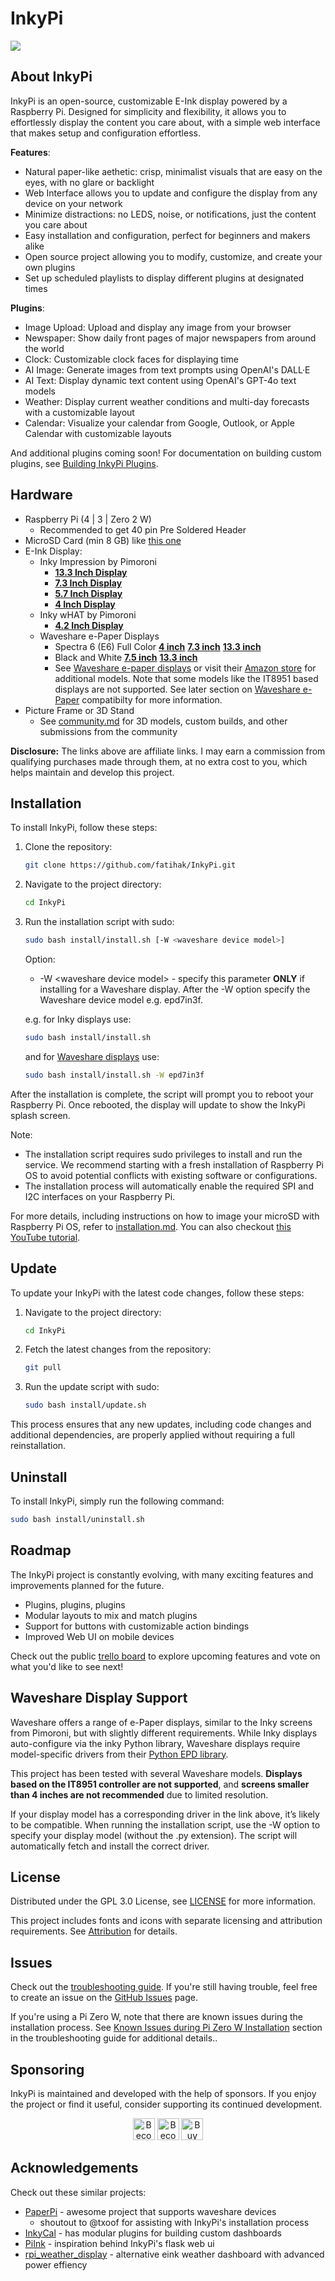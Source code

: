 # InkyPi 

<img src="./docs/images/inky_clock.jpg" />


## About InkyPi 
InkyPi is an open-source, customizable E-Ink display powered by a Raspberry Pi. Designed for simplicity and flexibility, it allows you to effortlessly display the content you care about, with a simple web interface that makes setup and configuration effortless.

**Features**:
- Natural paper-like aethetic: crisp, minimalist visuals that are easy on the eyes, with no glare or backlight
- Web Interface allows you to update and configure the display from any device on your network
- Minimize distractions: no LEDS, noise, or notifications, just the content you care about
- Easy installation and configuration, perfect for beginners and makers alike
- Open source project allowing you to modify, customize, and create your own plugins
- Set up scheduled playlists to display different plugins at designated times

**Plugins**:

- Image Upload: Upload and display any image from your browser
- Newspaper: Show daily front pages of major newspapers from around the world
- Clock: Customizable clock faces for displaying time
- AI Image: Generate images from text prompts using OpenAI's DALL·E 
- AI Text: Display dynamic text content using OpenAI's GPT-4o text models
- Weather: Display current weather conditions and multi-day forecasts with a customizable layout
- Calendar: Visualize your calendar from Google, Outlook, or Apple Calendar with customizable layouts

And additional plugins coming soon! For documentation on building custom plugins, see [Building InkyPi Plugins](./docs/building_plugins.md).

## Hardware 
- Raspberry Pi (4 | 3 | Zero 2 W)
    - Recommended to get 40 pin Pre Soldered Header
- MicroSD Card (min 8 GB) like [this one](https://amzn.to/3G3Tq9W)
- E-Ink Display:
    - Inky Impression by Pimoroni
        - **[13.3 Inch Display](https://collabs.shop/q2jmza)**
        - **[7.3 Inch Display](https://collabs.shop/q2jmza)**
        - **[5.7 Inch Display](https://collabs.shop/ns6m6m)**
        - **[4 Inch Display](https://collabs.shop/cpwtbh)**
    - Inky wHAT by Pimoroni
        - **[4.2 Inch Display](https://collabs.shop/jrzqmf)**
    - Waveshare e-Paper Displays
        - Spectra 6 (E6) Full Color **[4 inch](https://www.waveshare.com/4inch-e-paper-hat-plus-e.htm?&aff_id=111126)** **[7.3 inch](https://www.waveshare.com/7.3inch-e-paper-hat-e.htm?&aff_id=111126)** **[13.3 inch](https://www.waveshare.com/13.3inch-e-paper-hat-plus-e.htm?&aff_id=111126)**
        - Black and White **[7.5 inch](https://www.waveshare.com/7.5inch-e-paper-hat.htm?&aff_id=111126)** **[13.3 inch](https://www.waveshare.com/13.3inch-e-paper-hat-k.htm?&aff_id=111126)**
        - See [Waveshare e-paper displays](https://www.waveshare.com/product/raspberry-pi/displays/e-paper.htm?&aff_id=111126) or visit their [Amazon store](https://amzn.to/3HPRTEZ) for additional models. Note that some models like the IT8951 based displays are not supported. See later section on [Waveshare e-Paper](#waveshare-display-support) compatibilty for more information.
- Picture Frame or 3D Stand
    - See [community.md](./docs/community.md) for 3D models, custom builds, and other submissions from the community

**Disclosure:** The links above are affiliate links. I may earn a commission from qualifying purchases made through them, at no extra cost to you, which helps maintain and develop this project.

## Installation
To install InkyPi, follow these steps:

1. Clone the repository:
    ```bash
    git clone https://github.com/fatihak/InkyPi.git
    ```
2. Navigate to the project directory:
    ```bash
    cd InkyPi
    ```
3. Run the installation script with sudo:
    ```bash
    sudo bash install/install.sh [-W <waveshare device model>]
    ``` 
     Option: 
    
    * -W \<waveshare device model\> - specify this parameter **ONLY** if installing for a Waveshare display.  After the -W option specify the Waveshare device model e.g. epd7in3f.

    e.g. for Inky displays use:
    ```bash
    sudo bash install/install.sh
    ```

    and for [Waveshare displays](#waveshare-display-support) use:
    ```bash
    sudo bash install/install.sh -W epd7in3f
    ```


After the installation is complete, the script will prompt you to reboot your Raspberry Pi. Once rebooted, the display will update to show the InkyPi splash screen.

Note: 
- The installation script requires sudo privileges to install and run the service. We recommend starting with a fresh installation of Raspberry Pi OS to avoid potential conflicts with existing software or configurations.
- The installation process will automatically enable the required SPI and I2C interfaces on your Raspberry Pi.

For more details, including instructions on how to image your microSD with Raspberry Pi OS, refer to [installation.md](./docs/installation.md). You can also checkout [this YouTube tutorial](https://youtu.be/L5PvQj1vfC4).

## Update
To update your InkyPi with the latest code changes, follow these steps:
1. Navigate to the project directory:
    ```bash
    cd InkyPi
    ```
2. Fetch the latest changes from the repository:
    ```bash
    git pull
    ```
3. Run the update script with sudo:
    ```bash
    sudo bash install/update.sh
    ```
This process ensures that any new updates, including code changes and additional dependencies, are properly applied without requiring a full reinstallation.

## Uninstall
To install InkyPi, simply run the following command:

```bash
sudo bash install/uninstall.sh
```

## Roadmap
The InkyPi project is constantly evolving, with many exciting features and improvements planned for the future.

- Plugins, plugins, plugins
- Modular layouts to mix and match plugins
- Support for buttons with customizable action bindings
- Improved Web UI on mobile devices

Check out the public [trello board](https://trello.com/b/SWJYWqe4/inkypi) to explore upcoming features and vote on what you'd like to see next!

## Waveshare Display Support

Waveshare offers a range of e-Paper displays, similar to the Inky screens from Pimoroni, but with slightly different requirements. While Inky displays auto-configure via the inky Python library, Waveshare displays require model-specific drivers from their [Python EPD library](https://github.com/waveshareteam/e-Paper/tree/master/RaspberryPi_JetsonNano/python/lib/waveshare_epd).

This project has been tested with several Waveshare models. **Displays based on the IT8951 controller are not supported**, and **screens smaller than 4 inches are not recommended** due to limited resolution.

If your display model has a corresponding driver in the link above, it’s likely to be compatible. When running the installation script, use the -W option to specify your display model (without the .py extension). The script will automatically fetch and install the correct driver.

## License

Distributed under the GPL 3.0 License, see [LICENSE](./LICENSE) for more information.

This project includes fonts and icons with separate licensing and attribution requirements. See [Attribution](./docs/attribution.md) for details.

## Issues

Check out the [troubleshooting guide](./docs/troubleshooting.md). If you're still having trouble, feel free to create an issue on the [GitHub Issues](https://github.com/fatihak/InkyPi/issues) page.

If you're using a Pi Zero W, note that there are known issues during the installation process. See [Known Issues during Pi Zero W Installation](./docs/troubleshooting.md#known-issues-during-pi-zero-w-installation) section in the troubleshooting guide for additional details..

## Sponsoring

InkyPi is maintained and developed with the help of sponsors. If you enjoy the project or find it useful, consider supporting its continued development.

<p align="center">
<a href="https://github.com/sponsors/fatihak" target="_blank"><img src="https://user-images.githubusercontent.com/345274/133218454-014a4101-b36a-48c6-a1f6-342881974938.png" alt="Become a Patreon" height="35" width="auto"></a>
<a href="https://www.patreon.com/akzdev" target="_blank"><img src="https://c5.patreon.com/external/logo/become_a_patron_button.png" alt="Become a Patreon" height="35" width="auto"></a>
<a href="https://www.buymeacoffee.com/akzdev" target="_blank"><img src="https://cdn.buymeacoffee.com/buttons/default-orange.png" alt="Buy Me A Coffee" height="35" width="auto"></a>
</p>


## Acknowledgements

Check out these similar projects:

- [PaperPi](https://github.com/txoof/PaperPi) - awesome project that supports waveshare devices
    - shoutout to @txoof for assisting with InkyPi's installation process
- [InkyCal](https://github.com/aceinnolab/Inkycal) - has modular plugins for building custom dashboards
- [PiInk](https://github.com/tlstommy/PiInk) - inspiration behind InkyPi's flask web ui
- [rpi_weather_display](https://github.com/sjnims/rpi_weather_display) - alternative eink weather dashboard with advanced power effiency
